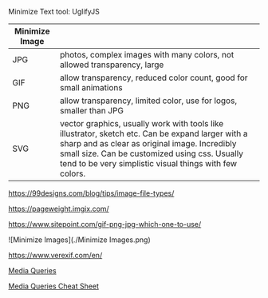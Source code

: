 Minimize Text tool: UglifyJS

| Minimize Image |                                                              |
| -------------- | ------------------------------------------------------------ |
| JPG            | photos, complex images with many colors, not allowed transparency, large |
| GIF            | allow transparency, reduced color count, good for small animations |
| PNG            | allow transparency, limited color, use for logos, smaller than JPG |
| SVG            | vector graphics, usually work with tools like illustrator, sketch etc. Can be expand larger with a sharp and as clear as original image. Incredibly small size. Can be customized using css. Usually tend to be very simplistic visual things with few colors. |

https://99designs.com/blog/tips/image-file-types/

https://pageweight.imgix.com/

https://www.sitepoint.com/gif-png-jpg-which-one-to-use/

![Minimize Images](./Minimize Images.png)

https://www.verexif.com/en/

[Media Queries](https://css-tricks.com/snippets/css/media-queries-for-standard-devices/)

[Media Queries Cheat Sheet](https://gist.github.com/bartholomej/8415655)

